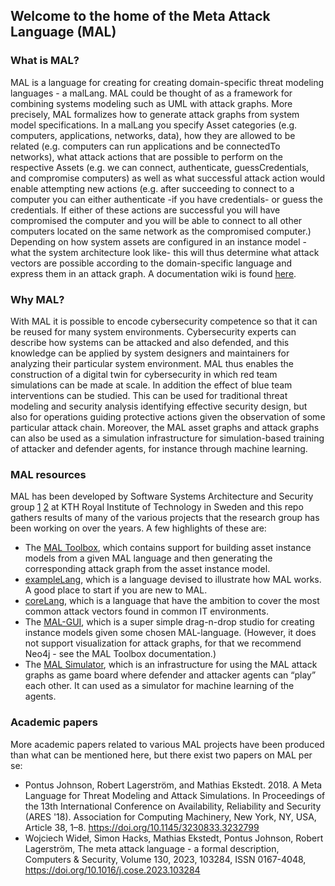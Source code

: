 ## Welcome to the home of the Meta Attack Language (MAL)

### What is MAL?
MAL is a language for creating for creating domain-specific threat modeling languages - a malLang. MAL could be thought of as a framework for combining systems modeling such as UML with attack graphs. More precisely, MAL formalizes how to generate attack graphs from system model specifications. In a malLang you specify Asset categories (e.g. computers, applications, networks, data), how they are allowed to be related (e.g. computers can run applications and be connectedTo networks), what attack actions that are possible to perform on the respective Assets (e.g. we can connect, authenticate, guessCredentials, and compromise computers) as well as what successful attack action would enable attempting new actions (e.g. after succeeding to connect to a computer you can either authenticate -if you have credentials- or guess the credentials. If either of these actions are successful you will have compromised the computer and you will be able to connect to all other computers located on the same network as the compromised computer.) Depending on how system assets are configured in an instance model -what the system architecture look like- this will thus determine what attack vectors are possible according to the domain-specific language and express them in an attack graph. A documentation wiki is found [here](https://github.com/mal-lang/mal-documentation/wiki).

### Why MAL?
With MAL it is possible to encode cybersecurity competence so that it can be reused for many system environments. Cybersecurity experts can describe how systems can be attacked and also defended, and this knowledge can be applied by system designers and maintainers for analyzing their particular system environment. MAL thus enables the construction of a digital twin for cybersecurity in which red team simulations can be made at scale. In addition the effect of blue team interventions can be studied. This can be used for traditional threat modeling and security analysis identifying effective security design, but also for operations guiding protective actions given the observation of some particular attack chain. Moreover, the MAL asset graphs and attack graphs can also be used as a simulation infrastructure for simulation-based training of attacker and defender agents, for instance through machine learning.

### MAL resources
MAL has been developed by Software Systems Architecture and Security group [1](https://www.kth.se/cs/nse/research/software-systems-architecture-and-security) [2](https://github.com/KTH-SSAS) at KTH Royal Institute of Technology in Sweden and this repo gathers results of many of the various projects that the research group has been working on over the years. A few highlights of these are:
- The [MAL Toolbox](https://github.com/mal-lang/mal-toolbox), which contains support for building asset instance models from a given MAL language and then generating the corresponding attack graph from the asset instance model.
- [exampleLang](https://github.com/mal-lang/exampleLang), which is a language devised to illustrate how MAL works. A good place to start if you are new to MAL.
- [coreLang](https://github.com/mal-lang/coreLang), which is a language that have the ambition to cover the most common attack vectors found in common IT environments.
- The [MAL-GUI](https://github.com/mal-lang/mal-gui), which is a super simple drag-n-drop studio for creating instance models given some chosen MAL-language. (However, it does not support visualization for attack graphs, for that we recommend Neo4j - see the MAL Toolbox documentation.)
- The [MAL Simulator](https://github.com/mal-lang/mal-simulator), which is an infrastructure for using the MAL attack graphs as game board where defender and attacker agents can “play” each other. It can used as a simulator for machine learning of the agents. 

### Academic papers
More academic papers related to various MAL projects have been produced than what can be mentioned here, but there exist two papers on MAL per se:
- Pontus Johnson, Robert Lagerström, and Mathias Ekstedt. 2018. A Meta Language for Threat Modeling and Attack Simulations. In Proceedings of the 13th International Conference on Availability, Reliability and Security (ARES '18). Association for Computing Machinery, New York, NY, USA, Article 38, 1–8. https://doi.org/10.1145/3230833.3232799
- Wojciech Wideł, Simon Hacks, Mathias Ekstedt, Pontus Johnson, Robert Lagerström, The meta attack language - a formal description, Computers & Security, Volume 130, 2023, 103284, ISSN 0167-4048, https://doi.org/10.1016/j.cose.2023.103284



